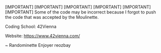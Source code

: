 [IMPORTANT] [IMPORTANT] [IMPORTANT] [IMPORTANT] [IMPORTANT] [IMPORTANT] 
Some of the code may be incorrect because I forgot to push the code that was accepted by the Moulinette.

Coding School: 42Vienna 

Website: https://www.42vienna.com/

~ Randominette Enjoyer reozbay
